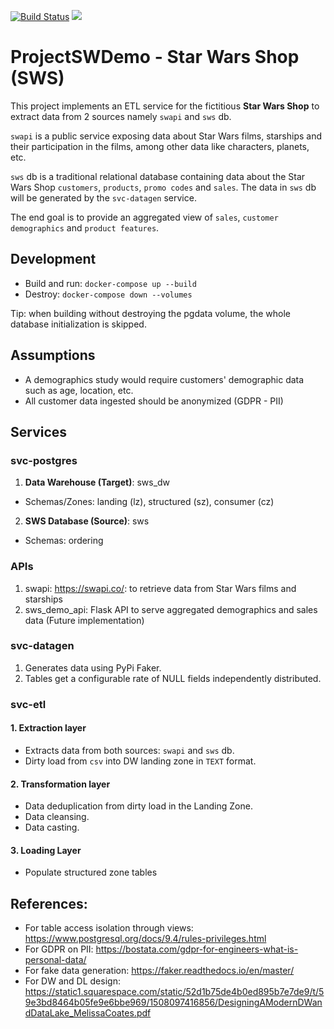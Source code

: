 [![Build Status](https://travis-ci.org/rafaelbattesti/poster-kata.svg?branch=master)](https://travis-ci.org/rafaelbattesti/poster-kata)
![](https://img.shields.io/badge/code%20style-black-000000.svg)

# ProjectSWDemo - Star Wars Shop (SWS)
This project implements an ETL service for the fictitious **Star Wars Shop** to extract data from 2 sources namely `swapi` and `sws` db. 

`swapi` is a public service exposing data about Star Wars films, starships and their participation in the films, among other data like characters, planets, etc.

`sws` db is a traditional relational database containing data about the Star Wars Shop `customers`, `products`, `promo codes` and `sales`. The data in `sws` db will be generated by the `svc-datagen` service.

The end goal is to provide an aggregated view of `sales`, `customer demographics` and `product features`.

## Development
* Build and run: `docker-compose up --build`
* Destroy: `docker-compose down --volumes`

Tip: when building without destroying the pgdata volume, the whole database initialization is skipped.

## Assumptions
* A demographics study would require customers' demographic data such as age, location, etc.
* All customer data ingested should be anonymized (GDPR - PII)

## Services

### svc-postgres

1. **Data Warehouse (Target)**: sws_dw
* Schemas/Zones: landing (lz), structured (sz), consumer (cz)

2. **SWS Database (Source)**: sws
* Schemas: ordering

### APIs
1. swapi: https://swapi.co/: to retrieve data from Star Wars films and starships
2. sws_demo_api: Flask API to serve aggregated demographics and sales data (Future implementation)

### svc-datagen
1. Generates data using PyPi Faker.
2. Tables get a configurable rate of NULL fields independently distributed.

### svc-etl
#### 1. Extraction layer
* Extracts data from both sources: `swapi` and `sws` db.
* Dirty load from `csv` into DW landing zone in `TEXT` format.

#### 2. Transformation layer
* Data deduplication from dirty load in the Landing Zone.
* Data cleansing.
* Data casting.

#### 3. Loading Layer
* Populate structured zone tables

## References:
* For table access isolation through views: https://www.postgresql.org/docs/9.4/rules-privileges.html
* For GDPR on PII: https://bostata.com/gdpr-for-engineers-what-is-personal-data/
* For fake data generation: https://faker.readthedocs.io/en/master/
* For DW and DL design: https://static1.squarespace.com/static/52d1b75de4b0ed895b7e7de9/t/59e3bd8464b05fe9e6bbe969/1508097416856/DesigningAModernDWandDataLake_MelissaCoates.pdf